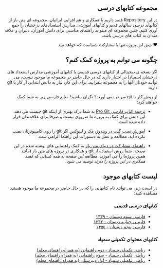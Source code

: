 <div dir = "RTL">

<div align = "right">

## مجموعه کتابهای درسی

در این Repository قصد داریم با همکاری و هم افزایی ایرانیان، مجموعه ای متن باز از کتابهای درسی سالهای قدیم و کتابهای آموزشی مدارس استعدادهای درخشان را جمع آوری کنیم. چنین مجموعه ای میتواند راهنمای مناسبی برای دانش آموزان، دبیران و علاقه مندان به کتاب های درسی باشد.

❤️ نبض این پروژه تنها با مشارکت شماست که خواهد تپید

## چگونه می توانم به پروژه کمک کنم؟

اگر نسخه ی دیجیتالی از کتابهای درسی قدیمی یا کتابهای آموزشی مدارس استعداد های درخشان (سمپاد) در اختیار دارید که در حال حاضر در مجموعه ما موجود نیست، می توانید خودتان آنها را به مجموعه بیفزایید. برای این کار، نیاز به دانش ابتدایی از کار با git دارید.

از روش کار با git سر در نمی آورید؟ نگران نباشید! منابع فارسی زیر به شما کمک خواهند کرد:

* [ترجمه کتاب فارسی Pro Git](https://git-scm.com/book/fa/v2/) 
به شما درک بهتری از اینکه git چیست می دهد. این دانش برای کمک به پروژه ما ضروری نیست و صرفا برای علاقمندان قرار داده شده است.

* [آموزش نصب گیت در ویندوز، مک و لینوکس](https://git-scm.com/book/fa/v2/%D8%B4%D8%B1%D9%88%D8%B9-%D8%A8%D9%87-%DA%A9%D8%A7%D8%B1-%D9%86%D8%B5%D8%A8-%DA%AF%DB%8C%D8%AA)
اگر git را روی کامپیوترتان نصب نکرده اید، مطالعه و عمل به دستورات این راهنما الزامی ست.

* [راهنمای مشارکت در دنیای متن باز](https://github.com/firstcontributions/first-contributions/blob/master/translations/README.fa.md) 
به کمک راهنمایی های نوشته شده در این صفحه، شما روش استفاده از git و همکاری در پروژه های متن باز (مانند همین پروژه) را می آموزید. *مطالعه این صفحه به همه کسانی که قصد همکاری در این پروژه را دارند توصیه می شود.*

## لیست کتابهای موجود

در لیست زیر، می توانید نام کتابهایی را که در حال حاضر در مجموعه ما موجود هستند مشاهده کنید:

### کتابهای درسی قدیمی


* [فارسی سوم دبستان - ۱۳۳۹](https://github.com/BestFarsi/books/blob/master/%D9%81%D8%A7%D8%B1%D8%B3%DB%8C%20%D8%B3%D8%A7%D9%84%20%D8%B3%D9%88%D9%85%20%D8%AF%D8%A8%D8%B3%D8%AA%D8%A7%D9%86%20-%20%D8%B3%D8%A7%D9%84%201339.pdf)
* [فارسی چهارم دبستان - ۱۳۴۳](https://github.com/BestFarsi/books/blob/master/%DA%A9%D8%AA%D8%A7%D8%A8%20%D9%81%D8%A7%D8%B1%D8%B3%DB%8C%20%DA%86%D9%87%D8%A7%D8%B1%D9%85%20%D8%AF%D8%A8%D8%B3%D8%AA%D8%A7%D9%86%20%D8%B3%D8%A7%D9%84%2043.pdf)
* [فارسی پنجم دبستان - ۱۳۵۵](https://github.com/BestFarsi/books/blob/master/%D9%81%D8%A7%D8%B1%D8%B3%DB%8C%20%D9%BE%D9%86%D8%AC%D9%85%20%D8%AF%D8%A8%D8%B3%D8%AA%D8%A7%D9%86%20-%201355.pdf)

### کتابهای محتوای تکمیلی سمپاد

*  [ریاضی تکمیلی سمپاد - دوم راهنمایی (به همراه راهنمای معلم)](https://github.com/BestFarsi/books/tree/master/2r)
*  [ریاضی تکمیلی سمپاد - سوم راهنمایی (به همراه راهنمای معلم)](https://github.com/BestFarsi/books/tree/master/3r)
*  [ریاضی تکمیلی سمپاد - اول دبیرستان (به همراه راهنمای معلم)](https://github.com/BestFarsi/books/tree/master/1d)

</div>

</div>